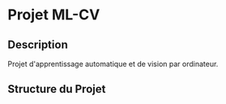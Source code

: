 # Projet ML-CV

## Description

Projet d'apprentissage automatique et de vision par ordinateur.

## Structure du Projet
